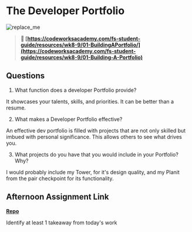 # The Developer Portfolio

![replace_me](https://codeworks.blob.core.windows.net/public/assets/img/illustrations/placeholder.svg)

> **📖 [https://codeworksacademy.com/fs-student-guide/resources/wk8-9/01-BuildingAPortfolio/](https://codeworksacademy.com/fs-student-guide/resources/wk8-9/01-Building-A-Portfolio)**

## Questions

1. What function does a developer Portfolio provide?

It showcases your talents, skills, and priorities. It can be better than a resume.

2. What makes a Developer Portfolio effective?

An effective dev portfolio is filled with projects that are not only skilled but imbued with personal significance. This allows others to see what drives you.

3. What projects do you have that you would include in your Portfolio? Why?

I would probably include my Tower, for it's design quality, and my Planit from the pair checkpoint for its functionality.

## Afternoon Assignment Link

**[Repo](https://github.com/da-cade/<ASSIGNMENT_REPO>)**

Identify at least 1 takeaway from today's work
